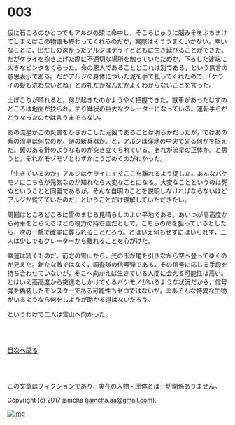 # 003

仮に石ころのひとつでもアルジの頭に命中し，そこらじゅうに脳みそをぶちまけてしまえばこの物語も終わってくれるのだが，実際はそううまくいかない。幸いなことに，出だしの速かったアルジはケライとともに生き延びることができた。だがケライを抱き上げた際に不適切な場所を触っていたためか，下ろした途端に大きなビンタをくらった。命の恩人であることとこれは別である，という無言の意思表示である。だがアルジの身体についた泥を手で払ってくれたので，「ケライの髪も洗わないとね」とお礼だかなんだかよくわからないことを言った。  

土ぼこりが晴れると，何が起きたのかようやく把握できた。獣車があったはずのところは地面が抉られ，すり鉢状の巨大なクレーターになっている。運転手らがどうなったのかは言うまでもない。  

あの流星がこの災害をひきおこした元凶であることは明らかだったが，ではあの紫の流星は何なのか。謎の新兵器か。と，アルジは窪地の中央で光る何かを捉えた。翼のある針のようなものが突き立てられている。あれが流星の正体か。と思うと，それがモゾモゾとわずかにうごめくのがわかった。  

「生きているのか」アルジはケライにすぐここを離れるよう促した。あんなバケモノにこちらが元気なのが知れたら大変なことになる。大変なことというのは死ぬということと同義であるが，そんな自明のことを説明しなければならないほどアルジが慌てていたのだ，ということだけ理解していただきたい。  

周囲はところどころに雪のまじる見晴らしのよい平地である。あいつが高高度から荷車をとらえるほどの視力の持ち主だとして，こちらの命を狙っているとしたら，次の一撃で確実に葬られることだろう。とはいえ何もせずにはいられず，二人は少しでもクレーターから離れることを心がけた。  

幸運は続くものだ。前方の雪山から，光の玉が尾を引きながら空へ登ってゆくのが見えた。新たな敵ではなく，調査隊の信号弾である。その信号に応じる手段を持ち合わせていないが，そこへ向かえば生きている人間に会える可能性は高い。とはいえ高高度から突進をしかけてくるバケモノがいるような状況だから，信号弾を偽装したモンスターである可能性もゼロではないが，まあそんな特異な生物がいるようなら何をしようが助かる道はないだろう。  

というわけで二人は雪山へ向かった。  

<br>  
<br>  

[目次へ戻る](https://github.com/jamcha-aa/OblivionReports/blob/master/README.md)  

<br>  
<br>  

この文章はフィクションであり，実在の人物・団体とは一切関係ありません。  

Copyright (c) 2017 jamcha (jamcha.aa@gmail.com).  

[![img](http://i.creativecommons.org/l/by-nc-sa/4.0/88x31.png)](http://creativecommons.org/licenses/by-nc-sa/4.0/deed)